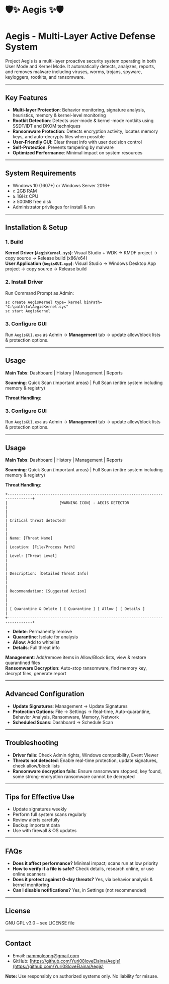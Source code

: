 # 🛡️✨  Aegis ✨🛡️
#  Aegis - Multi-Layer Active Defense System


Project Aegis is a multi-layer proactive security system operating in both User Mode and Kernel Mode. It automatically detects, analyzes, reports, and removes malware including viruses, worms, trojans, spyware, keyloggers, rootkits, and ransomware.

---

## Key Features

- **Multi-layer Protection**: Behavior monitoring, signature analysis, heuristics, memory & kernel-level monitoring  
- **Rootkit Detection**: Detects user-mode & kernel-mode rootkits using SSDT/IDT and DKOM techniques  
- **Ransomware Protection**: Detects encryption activity, locates memory keys, and auto-decrypts files when possible  
- **User-Friendly GUI**: Clear threat info with user decision control  
- **Self-Protection**: Prevents tampering by malware  
- **Optimized Performance**: Minimal impact on system resources

---

## System Requirements

- Windows 10 (1607+) or Windows Server 2016+  
- ≥ 2GB RAM  
- ≥ 1GHz CPU  
- ≥ 500MB free disk  
- Administrator privileges for install & run

---

## Installation & Setup

### 1. Build

**Kernel Driver (`AegisKernel.sys`)**: Visual Studio + WDK → KMDF project → copy source → Release build (x86/x64)  
**User Application (`AegisGUI.cpp`)**: Visual Studio → Windows Desktop App project → copy source → Release build

### 2. Install Driver

Run Command Prompt as Admin:
```
sc create AegisKernel type= kernel binPath= "C:\path\to\AegisKernel.sys"
sc start AegisKernel
```

### 3. Configure GUI

Run `AegisGUI.exe` as Admin → **Management** tab → update allow/block lists & protection options.

---

## Usage

**Main Tabs**: Dashboard | History | Management | Reports  

**Scanning**: Quick Scan (important areas) | Full Scan (entire system including memory & registry)  

**Threat Handling**:  


### 3. Configure GUI

Run `AegisGUI.exe` as Admin → **Management** tab → update allow/block lists & protection options.

---

## Usage

**Main Tabs**: Dashboard | History | Management | Reports  

**Scanning**: Quick Scan (important areas) | Full Scan (entire system including memory & registry)  

**Threat Handling**:  
```text
+---------------------------------------------------------------------------------+
|                       [WARNING ICON] - AEGIS DETECTOR                            |
|                                                                                 |
| Critical threat detected!                                                        |
|                                                                                 |
| Name: [Threat Name]                                                             |
| Location: [File/Process Path]                                                   |
| Level: [Threat Level]                                                           |
|                                                                                 |
| Description: [Detailed Threat Info]                                            |
|                                                                                 |
| Recommendation: [Suggested Action]                                             |
|                                                                                 |
| [ Quarantine & Delete ] [ Quarantine ] [ Allow ] [ Details ]                     |
+---------------------------------------------------------------------------------+
```

- **Delete**: Permanently remove  
- **Quarantine**: Isolate for analysis  
- **Allow**: Add to whitelist  
- **Details**: Full threat info

**Management**: Add/remove items in Allow/Block lists, view & restore quarantined files  
**Ransomware Decryption**: Auto-stop ransomware, find memory key, decrypt files, generate report

---

## Advanced Configuration

- **Update Signatures**: Management → Update Signatures  
- **Protection Options**: File → Settings → Real-time, Auto-quarantine, Behavior Analysis, Ransomware, Memory, Network  
- **Scheduled Scans**: Dashboard → Schedule Scan

---

## Troubleshooting

- **Driver fails**: Check Admin rights, Windows compatibility, Event Viewer  
- **Threats not detected**: Enable real-time protection, update signatures, check allow/block lists  
- **Ransomware decryption fails**: Ensure ransomware stopped, key found, some strong-encryption ransomware cannot be decrypted

---

## Tips for Effective Use

- Update signatures weekly  
- Perform full system scans regularly  
- Review alerts carefully  
- Backup important data  
- Use with firewall & OS updates

---

## FAQs

- **Does it affect performance?** Minimal impact; scans run at low priority  
- **How to verify if a file is safe?** Check details, research online, or use online scanners  
- **Does it protect against 0-day threats?** Yes, via behavior analysis & kernel monitoring  
- **Can I disable notifications?** Yes, in Settings (not recommended)

---

## License

GNU GPL v3.0 – see LICENSE file

---

## Contact

- Email: nammoleong@gmail.com
- GitHub: [https://github.com/Yuri08loveElaina/Aegis](https://github.com/Yuri08loveElaina/Aegis)  

**Note:** Use responsibly on authorized systems only. No liability for misuse.

